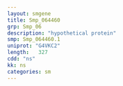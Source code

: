 ```yaml
---
layout: smgene
title: Smp_064460
grp: Smp_06
description: "hypothetical protein"
smp: Smp_064460.1
uniprot: "G4VKC2"
length:   327
cdd: "ns"
kk: ns
categories: sm
---
```

